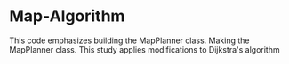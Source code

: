 # Map-Algorithm
This code emphasizes building the MapPlanner class. Making the MapPlanner class. This study applies modifications to Dijkstra's algorithm 
